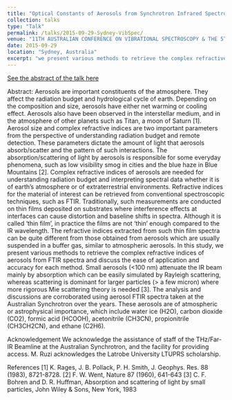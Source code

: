 ```yaml
---
title: "Optical Constants of Aerosols from Synchrotron Infrared Spectroscopy"
collection: talks
type: "Talk"
permalink: /talks/2015-09-29-Sydney-VibSpec/ 
venue: "11TH AUSTRALIAN CONFERENCE ON VIBRATIONAL SPECTROSCOPY & THE 5TH ASIAN SPECTROSCOPY CONFERENCE"
date: 2015-09-29
location: "Sydney, Australia"
excerpt: "we present various methods to retrieve the complex refractive indices of aerosols from FTIR spectra and discuss the ease of application and accuracy for each method. Small aerosols (<100 nm) attenuate the IR beam mainly by absorption which can be easily simulated by Rayleigh scattering, whereas scattering is dominant for larger particles (> a few micron) where more rigorous Mie scattering theory is needed."
---
```

[See the abstract of the talk here](https://acovsandasc.files.wordpress.com/2015/08/acovs11_asc5-proceedings_9-mb.pdf)

Abstract: Aerosols are important constituents of the atmosphere. They affect the radiation budget and hydrological cycle of earth. Depending on the composition and size, aerosols have either net warming or cooling effect. Aerosols also have been observed in the interstellar medium, and in the atmosphere of other planets such as Titan, a moon of Saturn [1]. Aerosol size and complex refractive indices are two important parameters from the perspective of understanding radiation budget and remote detection. These parameters dictate the amount of light that aerosols absorb/scatter and the pattern of such interactions. The absorption/scattering of light by aerosols is responsible for some everyday phenomena, such as low visibility smog in cities and the blue haze in Blue Mountains [2].
Complex refractive indices of aerosols are needed for understanding radiation budget and interpreting spectral data whether it is of earth’s atmosphere or of extraterrestrial environments. Refractive indices for the material of interest can be retrieved from conventional spectroscopic techniques, such as FTIR. Traditionally, such measurements are conducted on thin films deposited on substrates where interference effects at interfaces can cause distortion and baseline shifts in spectra. Although it is called ‘thin film’, in practice the films are not ‘thin’ enough compared to the IR wavelength. The refractive indices extracted from such thin film spectra can be quite different from those obtained from aerosols which are usually suspended in a buffer gas, similar to atmospheric aerosols.
In this study, we present various methods to retrieve the complex refractive indices of aerosols from FTIR spectra and discuss the ease of application and accuracy for each method. Small aerosols (<100 nm) attenuate the IR beam mainly by absorption which can be easily simulated by Rayleigh scattering, whereas scattering is dominant for larger particles (> a few micron) where more rigorous Mie scattering theory is needed [3]. The analysis and discussions are corroborated using aerosol FTIR spectra taken at the Australian Synchrotron over the years. These aerosols are of atmospheric or astrophysical importance, which include water ice (H2O), carbon dioxide (CO2), formic acid (HCOOH), acetonitrile (CH3CN), propionitrile (CH3CH2CN), and ethane (C2H6).

Acknowledgement
We acknowledge the assistance of staff of the THz/Far-IR Beamline at the Australian Synchrotron, and the facility for providing access. M. Ruzi acknowledges the Latrobe University LTUPRS scholarship.

References
[1] K. Rages, J. B. Pollack, P. H. Smith, J. Geophys. Res. 88 (1983), 8721-8728.
[2] F. W. Went, Nature 87 (1960), 641-643
[3] C. F. Bohren and D. R. Huffman, Absorption and scattering of light by small particles, John Wiley & Sons, New York, 1983
